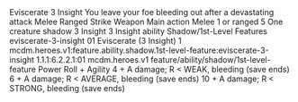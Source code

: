 <ability>
  <name>Eviscerate</name>
  <cost>3 Insight</cost>
  <flavor>You leave your foe bleeding out after a devastating attack</flavor>
  <keywords>
    <keyword>Melee</keyword>
    <keyword>Ranged</keyword>
    <keyword>Strike</keyword>
    <keyword>Weapon</keyword>
  </keywords>
  <type>Main action</type>
  <distance>Melee 1 or ranged 5</distance>
  <target>One creature</target>
  <metadata>
    <class>shadow</class>
    <cost>3 Insight</cost>
    <cost_amount>3</cost_amount>
    <cost_resource>Insight</cost_resource>
    <feature_type>ability</feature_type>
    <file_dpath>Shadow/1st-Level Features</file_dpath>
    <item_id>eviscerate-3-insight</item_id>
    <item_index>01</item_index>
    <item_name>Eviscerate (3 Insight)</item_name>
    <level>1</level>
    <scc>mcdm.heroes.v1:feature.ability.shadow.1st-level-feature:eviscerate-3-insight</scc>
    <scdc>1.1.1:6.2.2.1:01</scdc>
    <source>mcdm.heroes.v1</source>
    <type>feature/ability/shadow/1st-level-feature</type>
  </metadata>
  <effects>
    <effect type="roll">
      <roll>Power Roll + Agility</roll>
      <t1>4 + A damage; R &lt; WEAK, bleeding (save ends)</t1>
      <t2>6 + A damage; R &lt; AVERAGE, bleeding (save ends)</t2>
      <t3>10 + A damage; R &lt; STRONG, bleeding (save ends)</t3>
    </effect>
  </effects>
</ability>
